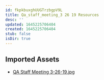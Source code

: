 ```yaml
---
id: fkpkbuxghUUGTrzbgpV9L
title: Qa_staff_meeting_3 26 19 Resources
desc: ''
updated: 1645225706404
created: 1645225706404
stub: false
isDir: true
---
```

## Imported Assets
- [QA Staff Meeting 3-26-19.jpg](/assets/qa-staff-meeting-3-26-19-1AjxGaooDry0.jpg)
